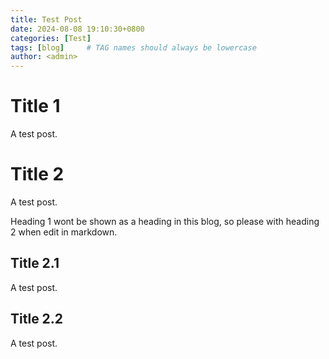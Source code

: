 ```yaml
---
title: Test Post
date: 2024-08-08 19:10:30+0800
categories: [Test]
tags: [blog]     # TAG names should always be lowercase
author: <admin> 
---
```


# Title 1
A test post.

# Title 2
A test post.

Heading 1 wont be shown as a heading in this blog, so please with heading 2 when edit in markdown.

## Title 2.1
A test post.

## Title 2.2
A test post.
